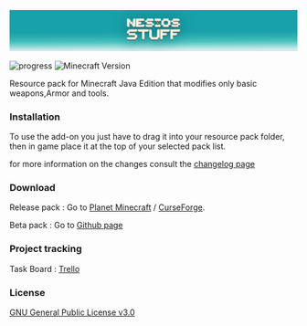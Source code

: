 ![banner](/img/ProfileBanner.png)

![progress](https://img.shields.io/badge/Progress-95%25-blueviolet)
![Minecraft Version](https://img.shields.io/badge/Minecraft%20Version-1.16.3-inactive)

Resource pack for Minecraft Java Edition that modifies only basic weapons,Armor and tools.

### Installation

To use the add-on you just have to drag it into your resource pack folder, then in game place it at the top of your selected pack list.


for more information on the changes consult the [changelog page](about.md)

### Download

Release pack : Go to [Planet Minecraft](https://www.planetminecraft.com/texture-pack/nesios-better-stuff/) / [CurseForge](https://www.curseforge.com/minecraft/texture-packs/nesios-stuff-addon).

Beta pack : Go to [Github page](https://github.com/N3siOS/Nesios_Stuff_Addon/releases)


### Project tracking

Task Board :  [Trello](https://trello.com/b/YKjshhmy/public-task-board) 

### License

[GNU General Public License v3.0](https://choosealicense.com/licenses/gpl-3.0/)
